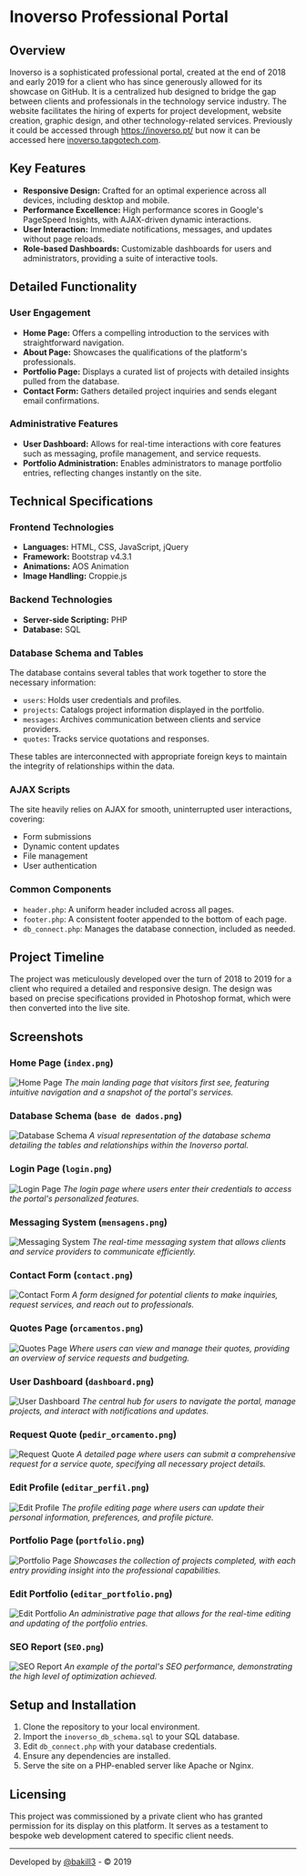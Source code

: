 # Inoverso Professional Portal

## Overview

Inoverso is a sophisticated professional portal, created at the end of 2018 and early 2019 for a client who has since generously allowed for its showcase on GitHub. It is a centralized hub designed to bridge the gap between clients and professionals in the technology service industry. The website facilitates the hiring of experts for project development, website creation, graphic design, and other technology-related services. Previously it could be accessed through https://inoverso.pt/ but now it can be accessed here [inoverso.tapgotech.com](https://inoverso.tapgotech.com/).

## Key Features

- **Responsive Design:** Crafted for an optimal experience across all devices, including desktop and mobile.
- **Performance Excellence:** High performance scores in Google's PageSpeed Insights, with AJAX-driven dynamic interactions.
- **User Interaction:** Immediate notifications, messages, and updates without page reloads.
- **Role-based Dashboards:** Customizable dashboards for users and administrators, providing a suite of interactive tools.

## Detailed Functionality

### User Engagement

- **Home Page:** Offers a compelling introduction to the services with straightforward navigation.
- **About Page:** Showcases the qualifications of the platform's professionals.
- **Portfolio Page:** Displays a curated list of projects with detailed insights pulled from the database.
- **Contact Form:** Gathers detailed project inquiries and sends elegant email confirmations.

### Administrative Features

- **User Dashboard:** Allows for real-time interactions with core features such as messaging, profile management, and service requests.
- **Portfolio Administration:** Enables administrators to manage portfolio entries, reflecting changes instantly on the site.

## Technical Specifications

### Frontend Technologies

- **Languages:** HTML, CSS, JavaScript, jQuery
- **Framework:** Bootstrap v4.3.1
- **Animations:** AOS Animation
- **Image Handling:** Croppie.js

### Backend Technologies

- **Server-side Scripting:** PHP
- **Database:** SQL

### Database Schema and Tables

The database contains several tables that work together to store the necessary information:

- `users`: Holds user credentials and profiles.
- `projects`: Catalogs project information displayed in the portfolio.
- `messages`: Archives communication between clients and service providers.
- `quotes`: Tracks service quotations and responses.

These tables are interconnected with appropriate foreign keys to maintain the integrity of relationships within the data.

### AJAX Scripts

The site heavily relies on AJAX for smooth, uninterrupted user interactions, covering:

- Form submissions
- Dynamic content updates
- File management
- User authentication

### Common Components

- `header.php`: A uniform header included across all pages.
- `footer.php`: A consistent footer appended to the bottom of each page.
- `db_connect.php`: Manages the database connection, included as needed.

## Project Timeline

The project was meticulously developed over the turn of 2018 to 2019 for a client who required a detailed and responsive design. The design was based on precise specifications provided in Photoshop format, which were then converted into the live site.

## Screenshots

### Home Page (`index.png`)
![Home Page](i9_pics/index.png)
*The main landing page that visitors first see, featuring intuitive navigation and a snapshot of the portal's services.*

### Database Schema (`base de dados.png`)
![Database Schema](i9_pics/base_de_dados.png)
*A visual representation of the database schema detailing the tables and relationships within the Inoverso portal.*

### Login Page (`login.png`)
![Login Page](i9_pics/login.png)
*The login page where users enter their credentials to access the portal's personalized features.*

### Messaging System (`mensagens.png`)
![Messaging System](i9_pics/mensagens.png)
*The real-time messaging system that allows clients and service providers to communicate efficiently.*

### Contact Form (`contact.png`)
![Contact Form](i9_pics/contact.png)
*A form designed for potential clients to make inquiries, request services, and reach out to professionals.*

### Quotes Page (`orcamentos.png`)
![Quotes Page](i9_pics/orcamentos.png)
*Where users can view and manage their quotes, providing an overview of service requests and budgeting.*

### User Dashboard (`dashboard.png`)
![User Dashboard](i9_pics/dashboard.png)
*The central hub for users to navigate the portal, manage projects, and interact with notifications and updates.*

### Request Quote (`pedir_orcamento.png`)
![Request Quote](i9_pics/pedir_orcamento.png)
*A detailed page where users can submit a comprehensive request for a service quote, specifying all necessary project details.*

### Edit Profile (`editar_perfil.png`)
![Edit Profile](i9_pics/editar_perfil.png)
*The profile editing page where users can update their personal information, preferences, and profile picture.*

### Portfolio Page (`portfolio.png`)
![Portfolio Page](i9_pics/portfolio.png)
*Showcases the collection of projects completed, with each entry providing insight into the professional capabilities.*

### Edit Portfolio (`editar_portfolio.png`)
![Edit Portfolio](i9_pics/editar_portfolio.png)
*An administrative page that allows for the real-time editing and updating of the portfolio entries.*

### SEO Report (`SEO.png`)
![SEO Report](i9_pics/SEO.png)
*An example of the portal's SEO performance, demonstrating the high level of optimization achieved.*

## Setup and Installation

1. Clone the repository to your local environment.
2. Import the `inoverso_db_schema.sql` to your SQL database.
3. Edit `db_connect.php` with your database credentials.
4. Ensure any dependencies are installed.
5. Serve the site on a PHP-enabled server like Apache or Nginx.

## Licensing

This project was commissioned by a private client who has granted permission for its display on this platform. It serves as a testament to bespoke web development catered to specific client needs.

---

Developed by [@bakill3](https://github.com/bakill3) - © 2019
